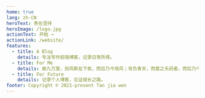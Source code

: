 ```yaml
---
home: true
lang: zh-CN
heroText: 贵在坚持
heroImage: /logo.jpg
actionText: 开始 →
actionLink: /website/
features:
  - title: A Blog
    details: 专注写作前端博客，记录日常所得。
  - title: For Me
    details: 故九万里，则风斯在下矣，而后乃今培风；背负青天，而莫之夭阏者，而后乃今将图南。
  - title: For Future
    details: 记录个人博客，见证成长之路。
footer: Copyright © 2021-present Tan jia wen
---
```

